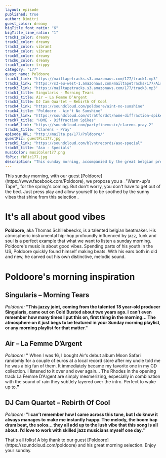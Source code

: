 ```yaml
---
layout: episode
published: true
author: Dimitri
guest_color: dreamy
bigTitle_font_ratio: "6"
bigTitle_line_ratio: "1"
track1_color: dreamy
track2_color: dreamy
track3_color: vibrant
track4_color: vibrant
track5_color: dreamy
track6_color: dreamy
track7_color: trippy
category: "177"
guest_name: Poldoore
track1_link: "https://mailtapetracks.s3.amazonaws.com/177/track1.mp3"
track2_link: "https://s3-eu-west-1.amazonaws.com/mailtapetracks/177/Air+-+La+Femme+d%27Argent"
track3_link: "https://mailtapetracks.s3.amazonaws.com/177/track3.mp3"
track1_title: Singularis - Morning Tears
track2_title: Air – La Femme D’Argent
track3_title: DJ Cam Quartet – Rebirth Of Cool
track4_link: "https://soundcloud.com/poldoore/aint-no-sunshine"
track4_title: "Poldoore - Ain't No Sunshine"
track7_link: "https://soundcloud.com/stratfordct/home-diffraction-spikes"
track7_title: "HOME - Diffraction Spikes"
track6_link: "https://soundcloud.com/partyfinemusic/clarens-pray-2"
track6_title: "Clarens - Pray"
episode_URL: "http://mailta.pe/177/Poldoore/"
guestPic: guestPic177.jpg
track5_link: "https://soundcloud.com/blvntrecords/aso-special"
track5_title: "Aso - Specials"
musiColor: musiColor177.png
fbPic: fbPic177.jpg
description: "This sunday morning, accompanied by the great belgian producer and beatmaker Poldoore, we propose you a “Warm-up’s Tape” for the spring’s coming. But don’t worry, you don’t have to get out of the bed. Just press play and allow yourself to be soothed by the sunny vibes that shines from this selection."
---
```


<p id="introduction">This sunday morning, with our guest [Poldoore](https://www.facebook.com/Poldoore), we propose you a _"Warm-up's Tape"_ for the spring's coming. But don't worry, you don't have to get out of the bed. Just press play and allow yourself to be soothed by the sunny vibes that shine from this selection .</p>

# It's all about good vibes

**Poldoore**, aka Thomas Schillebeeckx, is a talented belgian beatmaker. His atmospheric instrumental hip-hop profoundly influenced by jazz, funk and soul is a perfect example that what we want to listen a sunday morning. Poldoore's music is about good vibes. Spending parts of his youth in the US, Poldoore quickly found himself making beats. With his ears both in old and new, he carved out his own distinctive, melodic sound.


# Poldoore's morning inspiration

## Singularis – Morning Tears
_Poldoore:_ **"**This jazzy joint, coming from the talented 18 year-old producer Singularis, came out on Cold Busted about two years ago. I can’t even remember how many times I put this on, first thing in the morning... The atmosphere on it just begs to be featured in your Sunday morning playlist, or any morning playlist for that matter.**"**

## Air – La Femme D’Argent
_Poldoore:_ **"** When I was 16, I bought Air’s debut album Moon Safari randomly for a couple of euros at a local record store after my uncle told me he was a big fan of them. It immediately became my favorite one in my CD collection. I listened to it over and over again... The Rhodes in the opening track La Femme D’Argent are simply mesmerizing, especially in combination with the sound of rain they subtlely layered over the intro. Perfect to wake up to.**"**

## DJ Cam Quartet – Rebirth Of Cool
_Poldoore:_ **"**I can’t remember how I came across this tune, but I do know it always manages to make me instantly happy. The melody, the boom bap drum beat, the solos… they all add up to the lush vibe that this song is all about. I’d love to work with skilled jazz musicians myself one day.**"**

<p id="outroduction">That's all folks! A big thank to our guest [Poldoore](https://soundcloud.com/poldoore) and his great morning selection.
Enjoy your sunday.
</p>